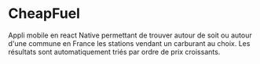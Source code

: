 # CheapFuel
Appli mobile en react Native permettant de trouver autour de soit ou autour d'une commune en France les stations vendant un carburant au choix. Les résultats sont automatiquement triés par ordre de prix croissants.

